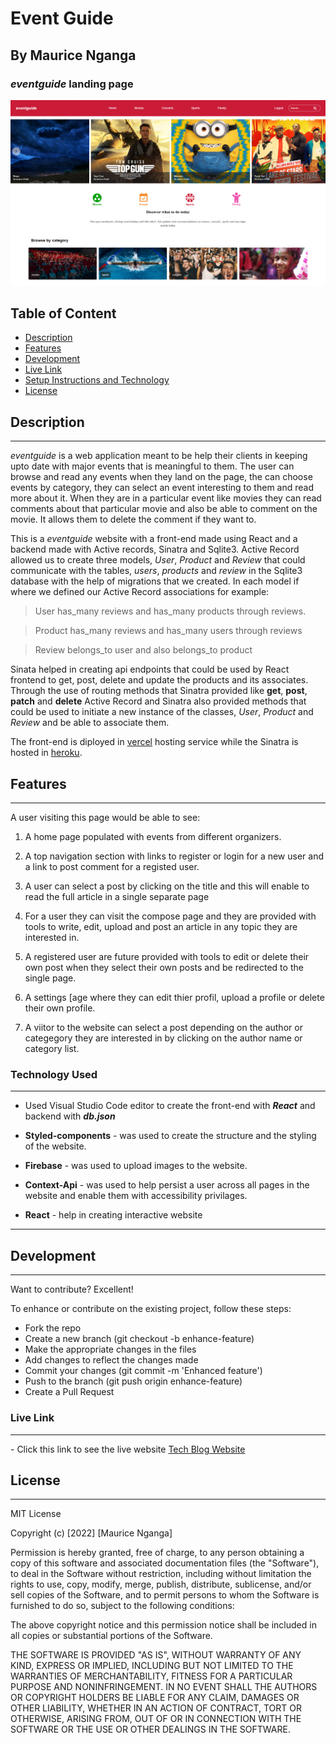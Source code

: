 # Event Guide

## By Maurice Nganga

### _eventguide_ landing page

![Event Guide](./src/images/eventguide.png)

## Table of Content

- [Description](#description)
- [Features](#features)
- [Development](#development)
- [Live Link](#live-link)
- [Setup Instructions and Technology](#technology-used)
- [License](#license)

## Description

---

_eventguide_ is a web application meant to be help their clients in keeping upto date with major events that is meaningful to them. The user can browse and read any events when they land on the page, the can choose events by category, they can select an event interesting to them and read more about it. When they are in a particular event like movies they can read comments about that particular movie and also be able to comment on the movie. It allows them to delete the comment if they want to.

This is a _eventguide_ website with a front-end made using React and a backend made with Active records, Sinatra and Sqlite3. Active Record allowed us to create three models, _User_, _Product_ and _Review_ that could communicate with the tables, _users_, _products_ and _review_ in the Sqlite3 database with the help of migrations that we created. In each model if where we defined our Active Record associations for example:

> User has_many reviews and has_many products through reviews.

> Product has_many reviews and has_many users through reviews

> Review belongs_to user and also belongs_to product

Sinata helped in creating api endpoints that could be used by React frontend to get, post, delete and update the products and its associates. Through the use of routing methods that Sinatra provided like **get**, **post**, **patch** and **delete** Active Record and Sinatra also provided methods that could be used to initiate a new instance of the classes, _User_, _Product_ and _Review_ and be able to associate them.

The front-end is diployed in [vercel](https://vercel.com/) hosting service while the Sinatra is hosted in [heroku](https://heroku.com/).

## Features

---

A user visiting this page would be able to see:

1. A home page populated with events from different organizers.

2. A top navigation section with links to register or login for a new user and a link to post comment for a registed user.

3. A user can select a post by clicking on the title and this will enable to read the full article in a single separate page

4. For a user they can visit the compose page and they are provided with tools to write, edit, upload and post an article in any topic they are interested in.

5. A registered user are future provided with tools to edit or delete their own post when they select their own posts and be redirected to the single page.

6. A settings [age where they can edit thier profil, upload a profile or delete their own profile.

7. A viitor to the website can select a post depending on the author or categegory they are interested in by clicking on the author name or category list.

### Technology Used

---

- Used Visual Studio Code editor to create the front-end with _**React**_ and backend with _**db.json**_

- **Styled-components** - was used to create the structure and the styling of the website.

- **Firebase** - was used to upload images to the website.

- **Context-Api** - was used to help persist a user across all pages in the website and enable them with accessibility privilages.

- **React** - help in creating interactive website

---

## Development

---

Want to contribute? Excellent!

To enhance or contribute on the existing project, follow these steps:

- Fork the repo
- Create a new branch (git checkout -b enhance-feature)
- Make the appropriate changes in the files
- Add changes to reflect the changes made
- Commit your changes (git commit -m 'Enhanced feature')
- Push to the branch (git push origin enhance-feature)
- Create a Pull Request

### Live Link

---

\- Click this link to see the live website [Tech Blog Website](https://tech-blog-moryno.vercel.app/)

## License

---

MIT License

Copyright (c) [2022] [Maurice Nganga]

Permission is hereby granted, free of charge, to any person obtaining a copy
of this software and associated documentation files (the "Software"), to deal
in the Software without restriction, including without limitation the rights
to use, copy, modify, merge, publish, distribute, sublicense, and/or sell
copies of the Software, and to permit persons to whom the Software is
furnished to do so, subject to the following conditions:

The above copyright notice and this permission notice shall be included in all
copies or substantial portions of the Software.

THE SOFTWARE IS PROVIDED "AS IS", WITHOUT WARRANTY OF ANY KIND, EXPRESS OR
IMPLIED, INCLUDING BUT NOT LIMITED TO THE WARRANTIES OF MERCHANTABILITY,
FITNESS FOR A PARTICULAR PURPOSE AND NONINFRINGEMENT. IN NO EVENT SHALL THE
AUTHORS OR COPYRIGHT HOLDERS BE LIABLE FOR ANY CLAIM, DAMAGES OR OTHER
LIABILITY, WHETHER IN AN ACTION OF CONTRACT, TORT OR OTHERWISE, ARISING FROM,
OUT OF OR IN CONNECTION WITH THE SOFTWARE OR THE USE OR OTHER DEALINGS IN THE
SOFTWARE.
